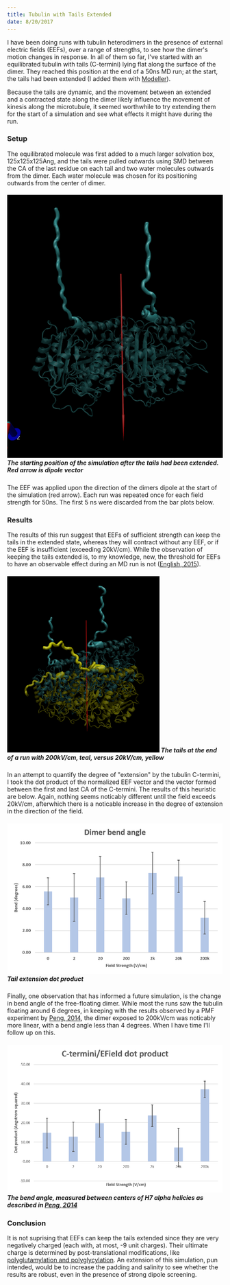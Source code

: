 ```yaml
---
title: Tubulin with Tails Extended
date: 8/20/2017
---
```

I have been doing runs with tubulin heterodimers in the presence of external
electric fields (EEFs), over a range of strengths, to see how the dimer's motion changes in response.
In all of them so far, I've started with an equilibrated tubulin with
tails (C-termini) lying flat along the surface of the dimer. They reached this position at the
end of a 50ns MD run; at the start, the tails had been extended (I added them with
[Modeller](https://salilab.org/modeller/wiki/Missing%20residues)).

Because the tails are dynamic, and the movement between an extended
and a contracted state along the dimer likely influence the movement of kinesis along
the microtubule, it seemed worthwhile to try extending them for the start of a
simulation and see what effects it might have during the run.

### Setup
The equilibrated molecule was first added to a much larger solvation box, 125x125x125Ang,
and the tails were pulled outwards using SMD between the CA of the last residue on each
tail and two water molecules outwards from the dimer. Each water molecule was chosen
for its positioning outwards from the center of dimer.
##### ![Tubulin molecule at start](./1.png "Starting position") The starting position of the simulation after the tails had been extended. Red arrow is dipole vector


The EEF was applied upon the direction of the dimers dipole at the start of the 
simulation (red arrow). Each run was repeated once for each field strength for 50ns.
The first 5 ns were discarded from the bar plots below.

### Results
The results of this run suggest that EEFs of sufficient strength can keep
the tails in the extended state, whereas they will contract without any EEF,
or if the EEF is insufficient (exceeding 20kV/cm). While the observation of keeping
the tails extended is, to my knowledge, new, the threshold for EEFs to have an observable
effect during an MD run is not ([English, 2015](https://www.ncbi.nlm.nih.gov/pubmed/25903011)).

##### ![Tails extended](2.png "Tails in an extended state") The tails at the end of a run with 200kV/cm, teal, versus 20kV/cm, yellow 

In an attempt to quantify the degree of "extension" by the tubulin C-termini, I
took the dot product of the normalized EEF vector and the vector formed between
the first and last CA of the C-termini. The results of this heuristic are below.
Again, nothing seems noticably different until the field exceeds 20kV/cm, afterwhich
there is a noticable increase in the degree of extension in the direction of the field.

##### ![Tail extension compared](3.png "Tail extension dot-product") Tail extension dot product

Finally, one observation that has informed a future simulation, is the change in bend angle
of the free-floating dimer. While most the runs saw the tubulin floating around 6 degrees,
in keeping with the results observed by a PMF experiment by [Peng, 2014](http://journals.plos.org/ploscompbiol/article?id=10.1371/journal.pcbi.1003464),
the dimer exposed to 200kV/cm was noticably more linear, with a bend angle less than 4 degrees. When I have time
I'll follow up on this.

##### ![Intra-dimer bend angle](4.png "Tubulin bend angle") The bend angle, measured between centers of H7 alpha helicies as described in [Peng, 2014](http://journals.plos.org/ploscompbiol/article?id=10.1371/journal.pcbi.1003464)


### Conclusion
It is not suprising that EEFs can keep the tails extended since they are very
negatively charged (each with, at most, -9 unit charges). Their ultimate
charge is determined by post-translational modifications, like [polyglutamylation and polyglycylation](http://www.sciencedirect.com/science/article/pii/S0960982214003248).
An extension of this simulation, pun intended, would be to increase the padding and salinity
to see whether the results are robust, even in the presence of strong dipole screening.
